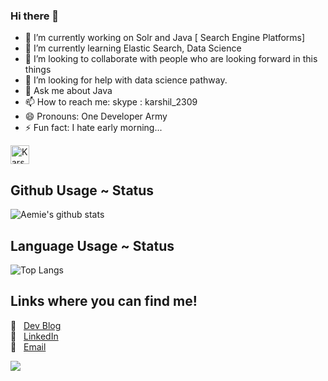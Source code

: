 ### Hi there 👋

- 🔭 I’m currently working on Solr and Java [ Search Engine Platforms]
- 🌱 I’m currently learning Elastic Search, Data Science
- 👯 I’m looking to collaborate with people who are looking forward in this things
- 🤔 I’m looking for help with data science pathway.
- 💬 Ask me about Java
- 📫 How to reach me: skype : karshil_2309
- 😄 Pronouns: One Developer Army
- ⚡ Fun fact: I hate early morning... 


<a href="https://dev.to/karshil2309">
  <img src="https://d2fltix0v2e0sb.cloudfront.net/dev-badge.svg" alt="Karshil sheth's DEV Profile" height="30" width="30">
</a>


## Github Usage ~ Status 
![Aemie's github stats](https://github-readme-stats.aemiej.vercel.app/api?username=karshil2309&show_icons=true&hide_border=true&theme=dark&private=true)   

## Language Usage ~ Status
![Top Langs](https://github-readme-stats.aemiej.vercel.app/api/top-langs/?username=karshil2309&layout=compact&theme=dark&show_icons=true&hide_border=true&private=true)

## Links where you can find me! 
:pushpin: &nbsp; [Dev Blog](https://dev.to/karshil2309)  
:pushpin: &nbsp; [LinkedIn](https://www.linkedin.com/in/karshilsheth/)  
:pushpin: &nbsp; [Email](mailto:karshilsheth@gmail.com)  



![](https://komarev.com/ghpvc/?username=karshil2309&color=green)
<!--
**karshil2309/karshil2309** is a ✨ _special_ ✨ repository because its `README.md` (this file) appears on your GitHub profile.

Here are some ideas to get you started:

- 🔭 I’m currently working on ...
- 🌱 I’m currently learning ...
- 👯 I’m looking to collaborate on ...
- 🤔 I’m looking for help with ...
- 💬 Ask me about ...
- 📫 How to reach me: ...
- 😄 Pronouns: ...
- ⚡ Fun fact: ...
-->

